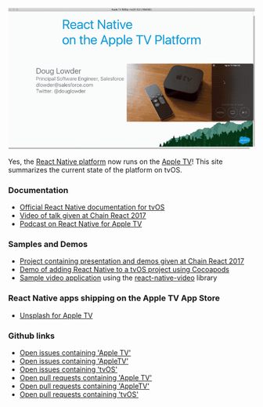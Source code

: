 ![Apple TV Demo GIF](./rnappletv.gif)

Yes, the [React Native platform](https://facebook.github.io/react-native) now runs on the [Apple TV](https://www.apple.com/tv/)! This site summarizes the current state of the platform on tvOS.

### Documentation

- [Official React Native documentation for tvOS](https://facebook.github.io/react-native/docs/building-for-apple-tv.html)
- [Video of talk given at Chain React 2017](https://www.youtube.com/watch?v=jDRXGqb9hno)
- [Podcast on React Native for Apple TV](https://itunes.apple.com/us/podcast/75-building-apple-tv-apps-feat-douglas-lowder/id1058647602?i=1000391604510&mt=2)

### Samples and Demos

- [Project containing presentation and demos given at Chain React 2017](https://github.com/dlowder-salesforce/RNAppleTVTalk)
- [Demo of adding React Native to a tvOS project using Cocoapods](https://github.com/dlowder-salesforce/react-native-tvos-cocoapods-test)
- [Sample video application](https://github.com/dlowder-salesforce/AppleTVVideoDemo) using the [react-native-video](https://github.com/react-native-community/react-native-video) library

### React Native apps shipping on the Apple TV App Store

- [Unsplash for Apple TV](https://itunes.apple.com/us/app/unsplash-for-apple-tv/id1165050871?mt=8)

### Github links
- [Open issues containing 'Apple TV'](https://github.com/facebook/react-native/issues?utf8=%E2%9C%93&q=is%3Aissue%20%27Apple%20TV%27%20is%3Aopen%20)
- [Open issues containing 'AppleTV'](https://github.com/facebook/react-native/issues?utf8=%E2%9C%93&q=is%3Aissue%20%27AppleTV%27%20is%3Aopen%20)
- [Open issues containing 'tvOS'](https://github.com/facebook/react-native/issues?utf8=%E2%9C%93&q=is%3Aissue%20%27tvOS%27%20is%3Aopen%20)
- [Open pull requests containing 'Apple TV'](https://github.com/facebook/react-native/pulls?utf8=%E2%9C%93&q=is%3Aissue%20%27Apple%20TV%27%20is%3Aopen%20)
- [Open pull requests containing 'AppleTV'](https://github.com/facebook/react-native/pulls?utf8=%E2%9C%93&q=is%3Aissue%20%27AppleTV%27%20is%3Aopen%20)
- [Open pull requests containing 'tvOS'](https://github.com/facebook/react-native/pulls?utf8=%E2%9C%93&q=is%3Aissue%20%27tvOS%27%20is%3Aopen%20)


